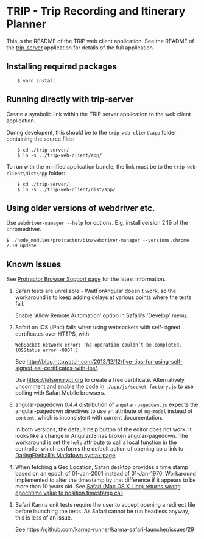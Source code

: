 # TRIP - Trip Recording and Itinerary Planner

This is the README of the TRIP web client application.  See the README of the
[trip-server][] application for details of the full application.


## Installing required packages

		$ yarn install


## Running directly with trip-server

Create a symbolic link within the TRIP server application to the web client
application.

During developent, this should be to the `trip-web-client\app` folder
containing the source files:

		$ cd ./trip-server/
		$ ln -s ../trip-web-client/app/

To run with the minified application bundle, the link must be to the
`trip-web-client\dist\app` folder:

		$ cd ./trip-server/
		$ ln -s ../trip-web-client/dist/app/


## Using older versions of webdriver etc.

Use `webdriver-manager --help` for options. E.g. install version 2.19 of the
chromedriver.

	$ ./node_modules/protractor/bin/webdriver-manager --versions.chrome 2.19 update


## Known Issues

See
[Protractor Browser Support page](http://www.protractortest.org/#/browser-support)
for the latest information.

1.  Safari tests are unreliable - WaitForAngular doesn't work, so the
    workaround is to keep adding delays at various points where the tests
    fail.

	Enable 'Allow Remote Automation' option in Safari's 'Develop' menu.

1.  Safari on iOS (iPad) fails when using websockets with self-signed
	certificates over HTTPS, with:

	`WebSocket network error: The operation couldn’t be completed. (OSStatus error -9807.)`

	See
	<http://blog.httpwatch.com/2013/12/12/five-tips-for-using-self-signed-ssl-certificates-with-ios/>.

	Use <https://letsencrypt.org> to create a free certificate.
	Alternatively, uncomment and enable the code in
	`./app/js/socket-factory.js` to use polling with Safari Mobile browsers.

1.  angular-pagedown 0.4.4 distribution of `angular-pagedown.js` expects the
    angular-pagedown directives to use an attribute of `ng-model` instead of
    `content`, which is inconsistent with current documentation.

    In both versions, the default help button of the editor does not work.  It
    looks like a change in AngularJS has broken angular-pagedown.  The
    workaround is set the `help` attribute to call a local function in the
    controller which performs the default action of opening up a link to
    [DaringFireball's Markdown syntax page](http://daringfireball.net/projects/markdown/syntax).

1.  When fetching a Geo Location, Safari desktop provides a time stamp based
    on an epoch of 01-Jan-2001 instead of 01-Jan-1970.  Workaround implemented
    to alter the timestamp by that difference if it appears to be more than 10
    years old.  See
    [Safari (Mac OS X Lion) returns wrong epochtime value to position.timestamp call](https://stackoverflow.com/questions/10870138/safari-mac-os-x-lion-returns-wrong-epochtime-value-to-position-timestamp-call)

[trip-server]: https://www.fdsd.co.uk/trip-server/ "TRIP - Trip Recording and Itinerary Planner"

1.  Safari Karma unit tests require the user to accept opening a
    redirect file before launching the tests.  As Safari cannot be run
    headless anyway, this is less of an issue.

    See <https://github.com/karma-runner/karma-safari-launcher/issues/29>
